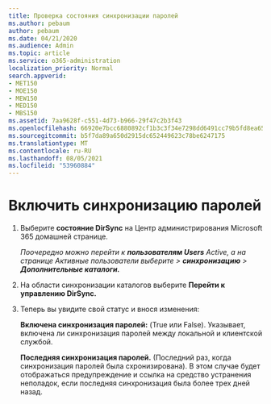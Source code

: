 ```yaml
---
title: Проверка состояния синхронизации паролей
ms.author: pebaum
author: pebaum
ms.date: 04/21/2020
ms.audience: Admin
ms.topic: article
ms.service: o365-administration
localization_priority: Normal
search.appverid:
- MET150
- MOE150
- MEW150
- MED150
- MBS150
ms.assetid: 7aa9628f-c551-4d73-b966-29f47c2b3f43
ms.openlocfilehash: 66920e7bcc6880892cf1b3c3f34e7298dd6491cc79b5fd8ea6540ee10339f33e
ms.sourcegitcommit: b5f7da89a650d2915dc652449623c78be6247175
ms.translationtype: MT
ms.contentlocale: ru-RU
ms.lasthandoff: 08/05/2021
ms.locfileid: "53960884"
---
```

# <a name="enable-password-sync"></a>Включить синхронизацию паролей

1.  Выберите **состояние DirSync** на Центр администрирования Microsoft 365 домашней странице. 
    
     *Поочередно можно перейти к **пользователям Users** Active, а на странице Активные пользователи выберите \>  **синхронизацию** \> **Дополнительные каталоги.*** 
    
2. На области синхронизации каталогов выберите **Перейти к управлению DirSync.** 
    
3. Теперь вы увидите свой статус и внося изменения:
    
    **Включена синхронизация паролей:** (True или False). Указывает, включена ли синхронизация паролей между локальной и клиентской службой. 
    
    **Последняя синхронизация паролей.** (Последний раз, когда синхронизация паролей была схронизирована). В этом случае будет отображаться предупреждение и ссылка на средство устранения неполадок, если последняя синхронизация была более трех дней назад. 
    

